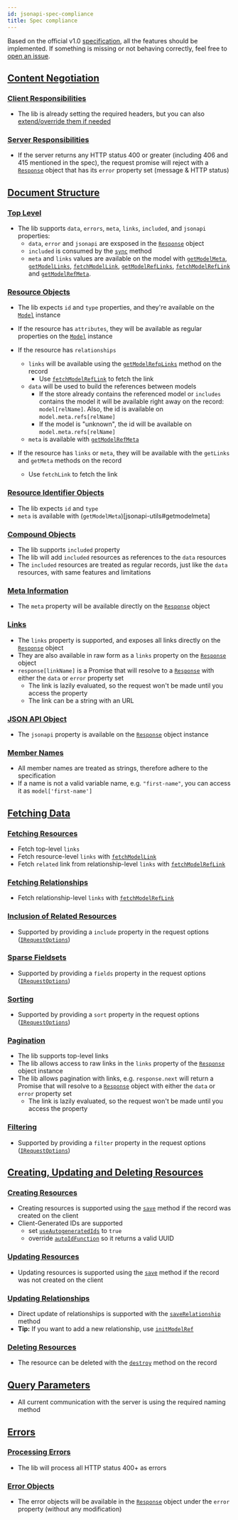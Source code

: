 ```yaml
---
id: jsonapi-spec-compliance
title: Spec compliance
---
```


Based on the official v1.0 [specification](http://jsonapi.org/format/), all the features should be implemented. If something is missing or not behaving correctly, feel free to [open an issue](https://github.com/infinum/datx/issues/new).

## [Content Negotiation](http://jsonapai.org/format/#content-negotiation)

### [Client Responsibilities](http://jsonapi.org/format/#content-negotiation-clients)

- The lib is already setting the required headers, but you can also [extend/override them if needed](jsonapi-config#defaultfetchoptions)

### [Server Responsibilities](http://jsonapi.org/format/#content-negotiation-servers)

- If the server returns any HTTP status 400 or greater (including 406 and 415 mentioned in the spec), the request promise will reject with a [`Response`](jsonapi-response) object that has its `error` property set (message & HTTP status)

## [Document Structure](http://jsonapi.org/format/#document-structure)

### [Top Level](http://jsonapi.org/format/#document-top-level)

- The lib supports `data`, `errors`, `meta`, `links`, `included`, and `jsonapi` properties:
  - `data`, `error` and `jsonapi` are exsposed in the [`Response`](jsonapi-response) object
  - `included` is consumed by the [`sync`](jsonapi-collection#sync) method
  - `meta` and `links` values are available on the model with [`getModelMeta`](jsonapi-utils#getmodelmeta), [`getModelLinks`](jsonapi-utils#getmodellinks), [`fetchModelLink`](jsonapi-utils#fetchmodellink), [`getModelRefLinks`](jsonapi-utils#getmodelreflinks), [`fetchModelRefLink`](jsonapi-utils#fetchmodelreflink) and [`getModelRefMeta`](jsonapi-utils#getmodelrefmeta).

### [Resource Objects](http://jsonapi.org/format/#document-resource-objects)

- The lib expects `id` and `type` properties, and they're available on the [`Model`](Model) instance
- If the resource has `attributes`, they will be available as regular properties on the [`Model`](Model) instance

- If the resource has `relationships`
  - `links` will be available using the [`getModelRefpLinks`](jsonapi-utils#getmodelreflinks) method on the record
    - Use [`fetchModelRefLink`](jsonapi-utils#fetchmodelreflink) to fetch the link
  - `data` will be used to build the references between models
    - If the store already contains the referenced model or `includes` contains the model it will be available right away on the record: `model[relName]`. Also, the id is available on `model.meta.refs[relName]`
    - If the model is "unknown", the id will be available on `model.meta.refs[relName]`
  - `meta` is available with [`getModelRefMeta`](jsonapi-utils#getmodelrefmeta)
- If the resource has `links` or `meta`, they will be available with the `getLinks` and `getMeta` methods on the record
  - Use `fetchLink` to fetch the link

### [Resource Identifier Objects](http://jsonapi.org/format/#document-resource-identifier-objects)

- The lib expects `id` and `type`
- `meta` is available with (`getModelMeta`)[jsonapi-utils#getmodelmeta]

### [Compound Objects](http://jsonapi.org/format/#document-compound-documents)

- The lib supports `included` property
- The lib will add `included` resources as references to the `data` resources
- The `included` resources are treated as regular records, just like the `data` resources, with same features and limitations

### [Meta Information](http://jsonapi.org/format/#document-meta)

- The `meta` property will be available directly on the [`Response`](jsonapi-response) object

### [Links](http://jsonapi.org/format/#document-links)

- The `links` property is supported, and exposes all links directly on the [`Response`](jsonapi-response) object
- They are also available in raw form as a `links` property on the [`Response`](jsonapi-response) object
- `response[linkName]` is a Promise that will resolve to a [`Response`](jsonapi-response) with either the `data` or `error` property set
  - The link is lazily evaluated, so the request won't be made until you access the property
  - The link can be a string with an URL

### [JSON API Object](http://jsonapi.org/format/#document-jsonapi-object)

- The `jsonapi` property is available on the [`Response`](jsonapi-response) object instance

### [Member Names](http://jsonapi.org/format/#document-member-names)

- All member names are treated as strings, therefore adhere to the specification
- If a name is not a valid variable name, e.g. `"first-name"`, you can access it as `model['first-name']`

## [Fetching Data](http://jsonapi.org/format/#fetching)

### [Fetching Resources](http://jsonapi.org/format/#fetching-resources)

- Fetch top-level `links`
- Fetch resource-level `links` with [`fetchModelLink`](jsonapi-utils#fetchmodellink)
- Fetch `related` link from relationship-level `links` with [`fetchModelRefLink`](jsonapi-utils#fetchmodelreflink)

### [Fetching Relationships](http://jsonapi.org/format/#fetching-relationships)

- Fetch relationship-level `links` with [`fetchModelRefLink`](jsonapi-utils#fetchmodelreflink)

### [Inclusion of Related Resources](http://jsonapi.org/format/#fetching-includes)

- Supported by providing a `include` property in the request options ([`IRequestOptions`](jsonapi-typescript-interfaces#irequestoptions))

### [Sparse Fieldsets](http://jsonapi.org/format/#fetching-sparse-fieldsets)

- Supported by providing a `fields` property in the request options ([`IRequestOptions`](jsonapi-typescript-interfaces#irequestoptions))

### [Sorting](http://jsonapi.org/format/#fetching-sorting)

- Supported by providing a `sort` property in the request options ([`IRequestOptions`](jsonapi-typescript-interfaces#irequestoptions))

### [Pagination](http://jsonapi.org/format/#fetching-pagination)

- The lib supports top-level links
- The lib allows access to raw links in the `links` property of the [`Response`](jsonapi-response) object instance
- The lib allows pagination with links, e.g. `response.next` will return a Promise that will resolve to a [`Response`](jsonapi-response) object with either the `data` or `error` property set
  - The link is lazily evaluated, so the request won't be made until you access the property

### [Filtering](http://jsonapi.org/format/#fetching-filtering)

- Supported by providing a `filter` property in the request options ([`IRequestOptions`](jsonapi-typescript-interfaces#irequestoptions))

## [Creating, Updating and Deleting Resources](http://jsonapi.org/format/#crud)

### [Creating Resources](http://jsonapi.org/format/#crud-creating)

- Creating resources is supported using the [`save`](jsonapi-model) method if the record was created on the client
- Client-Generated IDs are supported
  - set [`useAutogeneratedIds`](Model#static-useautogeneratedids) to `true`
  - override [`autoIdFunction`](Model#static-autoidfunction) so it returns a valid UUID

### [Updating Resources](http://jsonapi.org/format/#crud-updating)

- Updating resources is supported using the [`save`](jsonapi-model) method if the record was not created on the client

### [Updating Relationships](http://jsonapi.org/format/#crud-updating-relationships)

- Direct update of relationships is supported with the [`saveRelationship`](jsonapi-utils#saverelationship) method
- **Tip:** If you want to add a new relationship, use [`initModelRef`](model#initmodelref)

### [Deleting Resources](http://jsonapi.org/format/#crud-deleting)

- The resource can be deleted with the [`destroy`](jsonapi-model) method on the record

## [Query Parameters](http://jsonapi.org/format/#query-parameters)

- All current communication with the server is using the required naming method

## [Errors](http://jsonapi.org/format/#errors)

### [Processing Errors](http://jsonapi.org/format/#errors-processing)

- The lib will process all HTTP status 400+ as errors

### [Error Objects](http://jsonapi.org/format/#error-objects)

- The error objects will be available in the [`Response`](jsonapi-response) object under the `error` property (without any modification)
